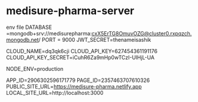 # medisure-pharma-server
env file 
DATABASE =mongodb+srv://medisurepharma:cxX5ErTG8OmuvOZG@cluster0.rxpqzch.mongodb.net/
PORT = 9000
JWT_SECRET=thenameisashik

CLOUD_NAME=dq3qk6cji
CLOUD_API_KEY=627454361191176
CLOUD_API_KEY_SECRET=iCuhR6Za9mHp0wTCzI-UIHjL-UA

NODE_ENV=production

APP_ID=2906302596171779
PAGE_ID=2357463707610326
PUBLIC_SITE_URL=https://medisure-pharma.netlify.app
LOCAL_SITE_URL=http://localhost:3000
